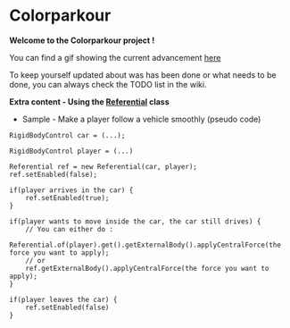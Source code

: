 # Colorparkour

**Welcome to the Colorparkour project !**

You can find a gif showing the current advancement [here](https://i.imgur.com/aC1fDGU.gifv)

To keep yourself updated about was has been done or what needs to be done, you can always check the TODO list in the wiki.

**Extra content - Using the [Referential](https://github.com/Askigh/Colorparkour/blob/master/src/main/java/net/starype/colorparkour/utils/Referential.java) class**

* Sample - Make a player follow a vehicle smoothly (pseudo code)

```
RigidBodyControl car = (...);

RigidBodyControl player = (...)

Referential ref = new Referential(car, player);
ref.setEnabled(false);

if(player arrives in the car) {
    ref.setEnabled(true);
}

if(player wants to move inside the car, the car still drives) {
    // You can either do :
    Referential.of(player).get().getExternalBody().applyCentralForce(the force you want to apply);
    // or
    ref.getExternalBody().applyCentralForce(the force you want to apply);
}

if(player leaves the car) {
    ref.setEnabled(false)
}
```